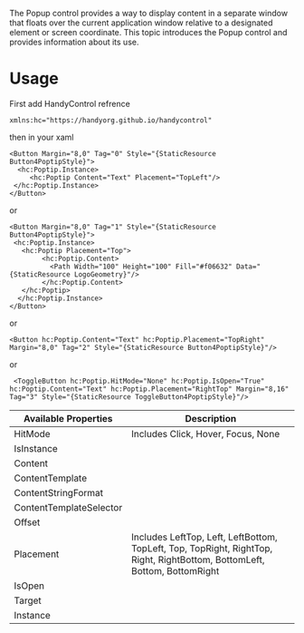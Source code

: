 The Popup control provides a way to display content in a separate window that floats over the current application window relative to a designated element or screen coordinate. This topic introduces the Popup control and provides information about its use.

# Usage
First add HandyControl refrence
```
xmlns:hc="https://handyorg.github.io/handycontrol"
```
then in your xaml
```
<Button Margin="8,0" Tag="0" Style="{StaticResource Button4PoptipStyle}">
  <hc:Poptip.Instance>
     <hc:Poptip Content="Text" Placement="TopLeft"/>
 </hc:Poptip.Instance>
</Button>
```
or
```
<Button Margin="8,0" Tag="1" Style="{StaticResource Button4PoptipStyle}">
 <hc:Poptip.Instance>
   <hc:Poptip Placement="Top">
        <hc:Poptip.Content>
          <Path Width="100" Height="100" Fill="#f06632" Data="{StaticResource LogoGeometry}"/>
        </hc:Poptip.Content>
   </hc:Poptip>
  </hc:Poptip.Instance>
</Button>
```
or
```
<Button hc:Poptip.Content="Text" hc:Poptip.Placement="TopRight" Margin="8,0" Tag="2" Style="{StaticResource Button4PoptipStyle}"/>
```
or
```
 <ToggleButton hc:Poptip.HitMode="None" hc:Poptip.IsOpen="True" hc:Poptip.Content="Text" hc:Poptip.Placement="RightTop" Margin="8,16" Tag="3" Style="{StaticResource ToggleButton4PoptipStyle}"/>
```

| **Available Properti**es | **Description**                                              |
| ------------------------ | ------------------------------------------------------------ |
| HitMode | Includes Click, Hover, Focus, None|
| IsInstance |  |
| Content |   |
| ContentTemplate |   |
| ContentStringFormat |  |
| ContentTemplateSelector |  |
| Offset | |
| Placement | Includes LeftTop, Left, LeftBottom, TopLeft, Top, TopRight, RightTop, Right, RightBottom, BottomLeft, Bottom, BottomRight |
| IsOpen | |
| Target | |
| Instance | |
